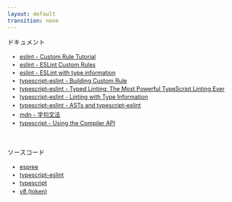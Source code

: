 ```yaml
---
layout: default
transition: none
---
```


<style scoped>
._bullet li {
  font-size: 0.8rem !important;
  margin-bottom: 0.2rem !important;
  margin-top: 0.2rem !important;
}
._bullet ul {
  @apply !list-disc text-vprimary;
  font-size: 1rem !important;
}
._bullet li::marker {
  @apply inline-block text-vpurple;
	font-weight: bold;
}

.slidev-layout {
  p {
    margin-bottom: 0rem !important;
    margin-top: 0rem !important;
  }
}
</style>

<section-title title="References" />

<div class="_bullet">

<p class="text-sm py-0 my-0">ドキュメント</p>

- [eslint - Custom Rule Tutorial](https://eslint.org/docs/latest/extend/custom-rule-tutorial)
- [eslint - ESLint Custom Rules](https://eslint.org/docs/latest/extend/custom-rules)
- [eslint - ESLint with type information](https://eslint.org/blog/2025/01/differences-between-eslint-and-typescript/#eslint-with-type-information)
- [typescript-eslint - Building Custom Rule](https://typescript-eslint.io/developers/custom-rules)
- [typescript-eslint - Typed Linting: The Most Powerful TypeScript Linting Ever](https://typescript-eslint.io/blog/typed-linting/)
- [typescript-eslint - Linting with Type Information](https://typescript-eslint.io/getting-started/typed-linting/)
- [typescript-eslint - ASTs and typescript-eslint](https://typescript-eslint.io/blog/asts-and-typescript-eslint/)
- [mdn - 字句文法](https://developer.mozilla.org/ja/docs/Web/JavaScript/Reference/Lexical_grammar)
- [typescript - Using the Compiler API](https://github.com/microsoft/TypeScript/wiki/Using-the-Compiler-API)

<br />

<p class="text-sm py-0">ソースコード</p>

- [espree](https://github.com/eslint/js/tree/espree-v10.3.0/packages/espree)
- [typescript-eslint](https://github.com/typescript-eslint/typescript-eslint/blob/v8.31.0/)
- [typescript](https://github.com/microsoft/TypeScript/blob/v5.8.3/)
- [v8 (token)](https://github.com/v8/v8/blob/13.7.105/src/parsing/token.h#L167)

</div>

<!-- 
最後に、このスライドを作成するにあたり参考にさせていただいた資料の紹介です。

ご清聴ありがとうございました。
-->